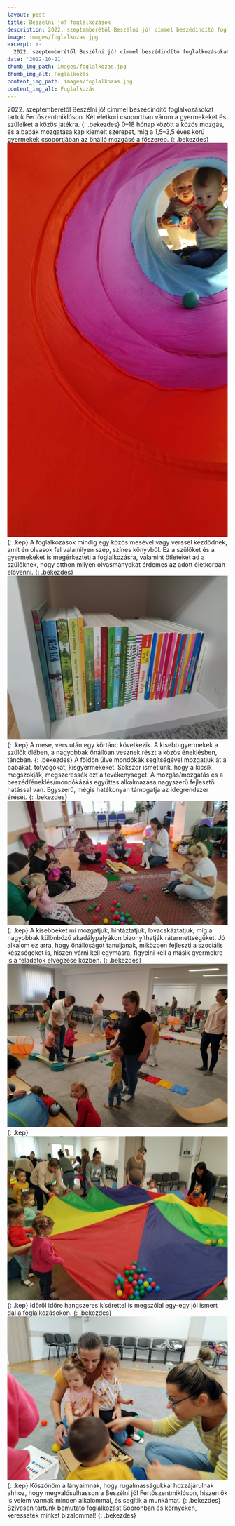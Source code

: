 ```yaml
---
layout: post
title: Beszélni jó! foglalkozások
description: 2022. szeptemberétől Beszélni jó! címmel beszédindító foglalkozásokat tartok Fertőszentmiklóson. Két életkori csoportban várom a gyermekeket és szüleiket a közös játékra.  
image: images/foglalkozas.jpg
excerpt: >-
  2022. szeptemberétől Beszélni jó! címmel beszédindító foglalkozásokat tartok Fertőszentmiklóson. Két életkori csoportban várom a gyermekeket és szüleiket a közös játékra. 
date: '2022-10-21'
thumb_img_path: images/foglalkozas.jpg
thumb_img_alt: Foglalkozás
content_img_path: images/foglalkozas.jpg
content_img_alt: Foglalkozás
---
```

2022\. szeptemberétől Beszélni jó! címmel beszédindító foglalkozásokat tartok Fertőszentmiklóson. Két életkori csoportban várom a gyermekeket és szüleiket a közös játékra. 
{: .bekezdes}
0–18 hónap között a közös mozgás, és a babák mozgatása kap kiemelt szerepet, míg a 1,5–3,5 éves korú gyermekek csoportjában az önálló mozgásé a főszerep.
{: .bekezdes}
![Alagút](/images/alagut.jpg)
{: .kep}
A foglalkozások mindig egy közös mesével vagy verssel kezdődnek, amit én olvasok fel valamilyen szép, színes könyvből. Ez a szülőket és a gyermekeket is megérkezteti a foglalkozásra, valamint ötleteket ad a szülőknek, hogy otthon milyen olvasmányokat érdemes az adott életkorban elővenni.
{: .bekezdes}
![Csoport](/images/konyvek_2.jpg)
{: .kep}
A mese, vers után egy körtánc következik. A kisebb gyermekek a szülők ölében, a nagyobbak önállóan vesznek részt a közös éneklésben, táncban.
{: .bekezdes}
A földön ülve mondókák segítségével mozgatjuk át a babákat, totyogókat, kisgyermekeket. Sokszor ismétlünk, hogy a kicsik megszokják, megszeressék ezt a tevékenységet. A mozgás/mozgatás és a beszéd/éneklés/mondókázás együttes alkalmazása nagyszerű fejlesztő hatással van. Egyszerű, mégis hatékonyan támogatja az idegrendszer érését.
{: .bekezdes}
![Könyvek](/images/foglalkozas_3.jpg)
{: .kep}
A kisebbeket mi mozgatjuk, hintáztatjuk, lovacskáztatjuk, míg a nagyobbak különböző akadálypályákon bizonyíthatják rátermettségüket. Jó alkalom ez arra, hogy önállóságot tanuljanak, miközben fejleszti a szociális készségeket is, hiszen várni kell egymásra, figyelni kell a másik gyermekre is a feladatok elvégzése közben.
{: .bekezdes}
![Csoport](/images/foglalkozas_4.jpg)
{: .kep}
![Csoport](/images/foglalkozas_5.jpg)
{: .kep}
Időről időre hangszeres kísérettel is megszólal egy-egy jól ismert dal a foglalkozásokon.
{: .bekezdes}
![Csoport](/images/foglalkozas_6.jpg)
{: .kep}
Köszönöm a lányaimnak, hogy rugalmasságukkal hozzájárulnak ahhoz, hogy megvalósulhasson a Beszélni jó! Fertőszentmiklóson, hiszen ők is velem vannak minden alkalommal, és segítik a munkámat.
{: .bekezdes}
Szívesen tartunk bemutató foglalkozást Sopronban és környékén, keressetek minket bizalommal!
{: .bekezdes}
